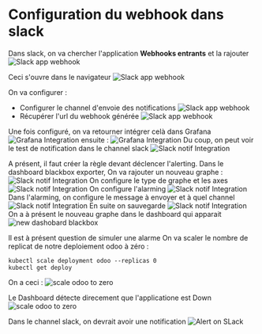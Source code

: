 # Configuration  du webhook dans slack
Dans slack, on va chercher l'application **Webhooks entrants** et la rajouter
![Slack app webhook](images/slack%20appli%20webhook%20entrant.PNG)

Ceci s'ouvre dans le navigateur
![Slack app webhook](images/salck%202.PNG)

On va configurer : 
- Configurer le channel d'envoie des notifications
  ![Slack app webhook](images/salck%203.PNG)
- Récupérer l'url du webhook générée
  ![Slack app webhook](images/salck_4.PNG)

Une fois configuré, on va retourner intégrer celà dans Grafana
  ![Grafana Integration](images/grafana_1.PNG)
  ensuite : 
  ![Grafana Integration](images/grafana_2.PNG)
Du coup, on peut voir le test de notification dans le channel slack
  ![Slack notif Integration](images/salck_5.PNG)

A présent, il faut créer la règle devant déclencer l'alerting.
Dans le dashboard blackbox exporter, On va rajouter un nouveau graphe : 
![Slack notif Integration](images/grafana_3.PNG)
On configure le type de graphe et les axes
![Slack notif Integration](images/grafana_4.PNG)
On configure l'alarming
![Slack notif Integration](images/grafana_5.PNG)
Dans l'alarming, on configure le message à envoyer et à quel channel
![Slack notif Integration](images/grafana_6.PNG)
En suite on sauvegarde
![Slack notif Integration](images/grafana_8.PNG)
On a à présent le nouveau graphe dans le dashboard qui apparait
![new dashobard blackbox](images/grafana_9.PNG)

Il est à présent question de simuler une alarme
On va scaler le nombre de replicat de notre deploiement odoo à zéro : 
```
kubectl scale deployment odoo --replicas 0
kubectl get deploy
```
On a ceci : 
![scale odoo to zero](images/scale_odoo_to_o.PNG)

Le Dashboard détecte direcement que l'applicatione est Down
![scale odoo to zero](images/grafana_10.PNG)

Dans le channel slack, on devrait avoir une notification
![Alert on SLack](images/grafana11.PNG)